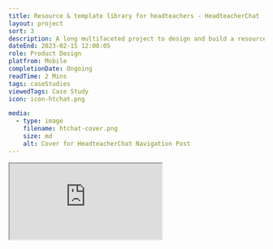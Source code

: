 ```yaml
---
title: Resource & template library for headteachers - HeadteacherChat
layout: project
sort: 3
description: A long multifaceted project to design and build a resource library for senior leaders.
dateEnd: 2023-02-15 12:00:05
role: Product Design
platfrom: Mobile
completionDate: Ongoing
readTime: 2 Mins
tags: caseStudies
viewedTags: Case Study
icon: icon-htchat.png

media:
  - type: image
    filename: htchat-cover.png
    size: md
    alt: Cover for HeadteacherChat Navigation Post
---
```


<iframe src="https://www.headteacherchat.com" title="Chroma Web Page"></iframe>